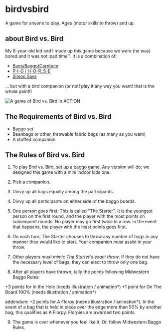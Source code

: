 # birdvsbird
 A game for anyone to play. Ages (motor skills to throw) and up.

## about Bird vs. Bird
My 8-year-old kid and I made up this game because we were (he was) bored and it was *not* ipad time&trade;. It is a combination of:

* [Bags/Baggo/Cornhole]("https://en.wikipedia.org/wiki/Cornhole")
* [P-I-G / H-O-R_S-E]("https://en.wikipedia.org/wiki/Variations_of_basketball#H-O-R-S-E")
* [Simon Says]("https://en.wikipedia.org/wiki/Simon_Says")

... but with a bird companion (or not! play it any way you want! that is the whole point!)

![A game of Bird vs. Bird in ACTION]("assets/birdvsbird.jpg")

## The Requirements of Bird vs. Bird

* Baggo set
* Beanbags or other, throwable fabric bags (as many as you want)
* A stuffed companion

## The Rules of Bird vs. Bird
1. To play Bird vs. Bird, set up a baggo game. Any version will do; we designed this game with a mini indoor kids one.

2. Pick a companion.

3. Divvy up all bags equally among the participants.

4. Divvy up all participants on either side of the baggo boards.

5. One person goes first: This is called "The Starter". It is the youngest person on the first round, and the player with the most points on subsequent rounds. No player may go first twice in a row. In the event that happens, the player with the least points goes first.

6. On each turn, The Starter chooses to throw any number of bags in any manner they would like to start. Your companion *must* assist in your throw.

7. Other players *must mimic The Starter's exact throw*. If they do not have the necessary level of bags, they can elect to throw only one bag.

8. After all players have thrown, tally the points following Midwestern Baggo Rules:

+3 points for In the Hole (needs illustration / animation*)
+1 point for On The Board 100% (needs illustration / animation*)

addendum: +2 points for A Florpy (needs illustration / animation*). In the event of a bag that is held in place over the edge more than 50% by another bag, this qualifies as A Florpy. Florpies are awarded two points.

9. The game is over whenever you feel like it. Or, follow Midwestern Baggo Rules.

